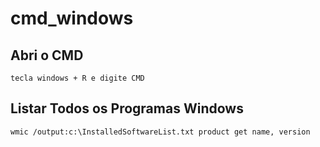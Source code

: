 # cmd_windows

## Abri o CMD
```shell
tecla windows + R e digite CMD
```

## Listar Todos os Programas Windows
```shell
wmic /output:c:\InstalledSoftwareList.txt product get name, version
```



